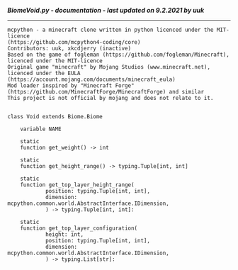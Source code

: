 ***BiomeVoid.py - documentation - last updated on 9.2.2021 by uuk***
___

    mcpython - a minecraft clone written in python licenced under the MIT-licence 
    (https://github.com/mcpython4-coding/core)
    Contributors: uuk, xkcdjerry (inactive)
    Based on the game of fogleman (https://github.com/fogleman/Minecraft), licenced under the MIT-licence
    Original game "minecraft" by Mojang Studios (www.minecraft.net), licenced under the EULA
    (https://account.mojang.com/documents/minecraft_eula)
    Mod loader inspired by "Minecraft Forge" (https://github.com/MinecraftForge/MinecraftForge) and similar
    This project is not official by mojang and does not relate to it.


    class Void extends Biome.Biome

        variable NAME

        static
        function get_weight() -> int

        static
        function get_height_range() -> typing.Tuple[int, int]

        static
        function get_top_layer_height_range(
                position: typing.Tuple[int, int],
                dimension: mcpython.common.world.AbstractInterface.IDimension,
                ) -> typing.Tuple[int, int]:

        static
        function get_top_layer_configuration(
                height: int,
                position: typing.Tuple[int, int],
                dimension: mcpython.common.world.AbstractInterface.IDimension,
                ) -> typing.List[str]: